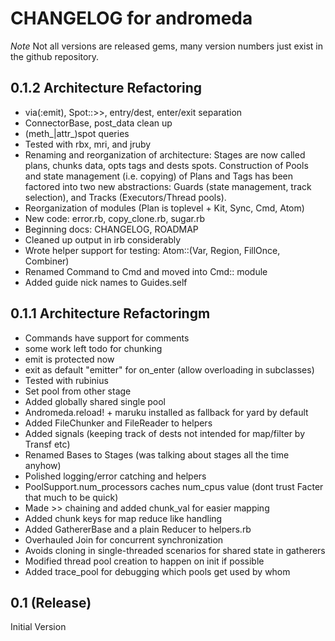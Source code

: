 # CHANGELOG for andromeda

*Note* Not all versions are released gems, many version numbers just exist in the github repository.


## 0.1.2 Architecture Refactoring

* via(:emit), Spot::>>, entry/dest, enter/exit separation
* ConnectorBase, post_data clean up
* (meth_|attr_)spot queries
* Tested with rbx, mri, and jruby
* Renaming and reorganization of architecture:
Stages are now called plans, chunks data, opts tags and dests spots. Construction of Pools and state management (i.e. copying) of Plans and Tags has been factored into two new abstractions: Guards (state management, track selection), and Tracks (Executors/Thread pools).
* Reorganization of modules (Plan is toplevel + Kit, Sync, Cmd, Atom)
* New code: error.rb, copy_clone.rb, sugar.rb
* Beginning docs: CHANGELOG, ROADMAP
* Cleaned up output in irb considerably
* Wrote helper support for testing: Atom::(Var, Region, FillOnce, Combiner)
* Renamed Command to Cmd and moved into Cmd:: module
* Added guide nick names to Guides.self


## 0.1.1 Architecture Refactoringm

* Commands have support for comments
* some work left todo for chunking
* emit is protected now
* exit as default "emitter" for on_enter (allow overloading in subclasses)
* Tested with rubinius
* Set pool from other stage
* Added globally shared single pool
* Andromeda.reload! + maruku installed as fallback for yard by default
* Added FileChunker and FileReader to helpers
* Added signals (keeping track of dests not intended for map/filter by Transf etc)
* Renamed Bases to Stages (was talking about stages all the time anyhow)
* Polished logging/error catching and helpers
* PoolSupport.num_processors caches num_cpus value (dont trust Facter that much to be quick)
* Made >> chaining and added chunk_val for easier mapping
* Added chunk keys for map reduce like handling
* Added GathererBase and a plain Reducer to helpers.rb
* Overhauled Join for concurrent synchronization
* Avoids cloning in single-threaded scenarios for shared state in gatherers
* Modified thread pool creation to happen on init if possible
* Added trace_pool for debugging which pools get used by whom


## 0.1 (Release)

Initial Version